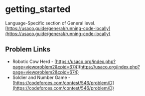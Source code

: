 # getting_started
Language-Specific section of General level. [https://usaco.guide/general/running-code-locally](https://usaco.guide/general/running-code-locally)

## Problem Links
- Robotic Cow Herd - [https://usaco.org/index.php?page=viewproblem2&cpid=674](https://usaco.org/index.php?page=viewproblem2&cpid=674)
- Soldier and Number Game - [https://codeforces.com/contest/546/problem/D](https://codeforces.com/contest/546/problem/D)